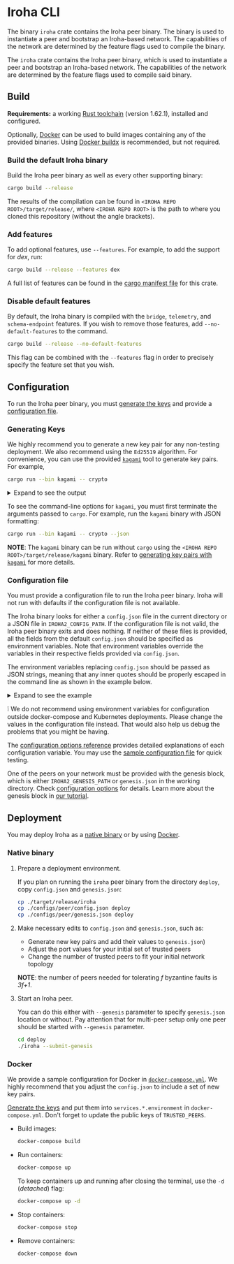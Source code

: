 # Iroha CLI

The binary `iroha` crate contains the Iroha peer binary. The binary is used to instantiate a peer and bootstrap an Iroha-based network. The capabilities of the network are determined by the feature flags used to compile the binary.

The `iroha` crate contains the Iroha peer binary, which is used to instantiate a peer and bootstrap an Iroha-based network. The capabilities of the network are determined by the feature flags used to compile said binary.

## Build

**Requirements:** a working [Rust toolchain](https://www.rust-lang.org/learn/get-started) (version 1.62.1), installed and configured.

Optionally, [Docker](https://www.docker.com/) can be used to build images containing any of the provided binaries. Using [Docker buildx](https://docs.docker.com/buildx/working-with-buildx/) is recommended, but not required.

### Build the default Iroha binary

Build the Iroha peer binary as well as every other supporting binary:

```bash
cargo build --release
```

The results of the compilation can be found in `<IROHA REPO ROOT>/target/release/`, where `<IROHA REPO ROOT>` is the path to where you cloned this repository (without the angle brackets).

### Add features

To add optional features, use ``--features``. For example, to add the support for _dex_, run:

```bash
cargo build --release --features dex
```

A full list of features can be found in the [cargo manifest file](Cargo.toml) for this crate.

### Disable default features

By default, the Iroha binary is compiled with the `bridge`, `telemetry`, and `schema-endpoint` features. If you wish to remove those features, add `--no-default-features` to the command.

```bash
cargo build --release --no-default-features
```

This flag can be combined with the `--features` flag in order to precisely specify the feature set that you wish.

## Configuration

To run the Iroha peer binary, you must [generate the keys](#generating-keys) and provide a [configuration file](#configuration-file).

### Generating Keys

We highly recommend you to generate a new key pair for any non-testing deployment. We also recommend using the `Ed25519` algorithm. For convenience, you can use the provided [`kagami`](../tools/kagami/README.md) tool to generate key pairs. For example,

<!-- TODO, update the links for the release version.  -->

```bash
cargo run --bin kagami -- crypto
```

<details> <summary>Expand to see the output</summary>

```bash
Public key (multihash): "ed0120BDF918243253B1E731FA096194C8928DA37C4D3226F97EEBD18CF5523D758D6C"
Private key (ed25519): "0311152FAD9308482F51CA2832FDFAB18E1C74F36C6ADB198E3EF0213FE42FD8BDF918243253B1E731FA096194C8928DA37C4D3226F97EEBD18CF5523D758D6C"
```

</details>

To see the command-line options for `kagami`, you must first terminate the arguments passed to `cargo`. For example, run the `kagami` binary with JSON formatting:

```bash
cargo run --bin kagami -- crypto --json
```

**NOTE**: The `kagami` binary can be run without `cargo` using the `<IROHA REPO ROOT>/target/release/kagami` binary.
Refer to [generating key pairs with `kagami`](../tools/kagami#crypto) for more details.

### Configuration file

You must provide a configuration file to run the Iroha peer binary. Iroha will not run with defaults if the configuration file is not available.

The Iroha binary looks for either a `config.json` file in the current directory or a JSON file in `IROHA2_CONFIG_PATH`. If the configuration file is not valid, the Iroha peer binary exits and does nothing. If neither of these files is provided, all the fields from the default `config.json` should be specified as environment variables. Note that environment variables override the variables in their respective fields provided via `config.json`.

The environment variables replacing `config.json` should be passed as JSON strings, meaning that any inner quotes should be properly escaped in the command line as shown in the example below.

<details> <summary>Expand to see the example</summary>

``` bash
IROHA_TORII="{\"P2P_ADDR\": \"127.0.0.1:1339\", \"API_URL\": \"127.0.0.1:8080\"}" IROHA_SUMERAGI="{\"TRUSTED_PEERS\": [{\"address\": \"127.0.0.1:1337\",\"public_key\": \"ed01201C61FAF8FE94E253B93114240394F79A607B7FA55F9E5A41EBEC74B88055768B\"},{\"address\": \"127.0.0.1:1338\",\"public_key\": \"ed0120CC25624D62896D3A0BFD8940F928DC2ABF27CC57CEFEB442AA96D9081AAE58A1\"},{\"address\": \"127.0.0.1:1339\",\"public_key\": \"ed0120FACA9E8AA83225CB4D16D67F27DD4F93FC30FFA11ADC1F5C88FD5495ECC91020\"},{\"address\": \"127.0.0.1:1340\",\"public_key\": \"ed01208E351A70B6A603ED285D666B8D689B680865913BA03CE29FB7D13A166C4E7F1F\"}]}" IROHA_KURA="{\"INIT_MODE\": \"strict\",\"BLOCK_STORE_PATH\": \"./storage\"}" IROHA_BLOCK_SYNC="{\"GOSSIP_PERIOD_MS\": 1000,\"BATCH_SIZE\": 2}" IROHA_PUBLIC_KEY="ed01201C61FAF8FE94E253B93114240394F79A607B7FA55F9E5A41EBEC74B88055768B" IROHA_PRIVATE_KEY="{\"digest_function\": \"ed25519\",\"payload\": \"282ED9F3CF92811C3818DBC4AE594ED59DC1A2F78E4241E31924E101D6B1FB831C61FAF8FE94E253B93114240394F79A607B7FA55F9E5A41EBEC74B88055768B\"}" IROHA_GENESIS="{\"ACCOUNT_PUBLIC_KEY\": \"ed01204CFFD0EE429B1BDD36B3910EC570852B8BB63F18750341772FB46BC856C5CAAF\",\"ACCOUNT_PRIVATE_KEY\": {\"digest_function\": \"ed25519\",\"payload\": \"D748E18CE60CB30DEA3E73C9019B7AF45A8D465E3D71BCC9A5EF99A008205E534CFFD0EE429B1BDD36B3910EC570852B8BB63F18750341772FB46BC856C5CAAF\"}}" ./iroha
```

</details>

:grey_exclamation: We do not recommend using environment variables for configuration outside docker-compose and Kubernetes deployments. Please change the values in the configuration file instead. That would also help us debug the problems that you might be having.

The [configuration options reference](../docs/source/references/config.md) provides detailed explanations of each configuration variable. You may use the [sample configuration file](../configs/peer/config.json) for quick testing.

One of the peers on your network must be provided with the genesis block, which is either `IROHA2_GENESIS_PATH` or `genesis.json` in the working directory.
Check [configuration options](https://github.com/hyperledger/iroha/blob/iroha2-dev/docs/source/references/config.md#genesis) for details.
Learn more about the genesis block in [our tutorial](https://hyperledger.github.io/iroha-2-docs/guide/configure/genesis.html).

## Deployment

You may deploy Iroha as a [native binary](#native-binary) or by using [Docker](#docker).

### Native binary

1. Prepare a deployment environment.

    If you plan on running the `iroha` peer binary from the directory `deploy`, copy `config.json` and `genesis.json`:

    ```bash
    cp ./target/release/iroha
    cp ./configs/peer/config.json deploy
    cp ./configs/peer/genesis.json deploy
    ```

2. Make necessary edits to `config.json` and `genesis.json`, such as:

    - Generate new key pairs and add their values to `genesis.json`)
    - Adjust the port values for your initial set of trusted peers
    - Change the number of trusted peers to fit your initial network topology

    **NOTE**: the number of peers needed for tolerating _f_ byzantine faults is _3f+1_.

3. Start an Iroha peer.

    You can do this either with `--genesis` parameter to specify `genesis.json` location or without. Pay attention that for multi-peer setup only one peer should be started with `--genesis` parameter.

    ```bash
    cd deploy
    ./iroha --submit-genesis
    ```

### Docker

We provide a sample configuration for Docker in [`docker-compose.yml`](../docker-compose.yml). We highly recommend that you adjust the `config.json` to include a set of new key pairs.

[Generate the keys](#generating-keys) and put them into `services.*.environment` in `docker-compose.yml`. Don't forget to update the public keys of `TRUSTED_PEERS`.

- Build images:

    ```bash
    docker-compose build
    ```

- Run containers:

    ```bash
    docker-compose up
    ```

  To keep containers up and running after closing the terminal, use the `-d` (*detached*) flag:

    ```bash
    docker-compose up -d
    ```

- Stop containers:

    ```bash
    docker-compose stop
    ```

- Remove containers:

    ```bash
    docker-compose down
    ```

